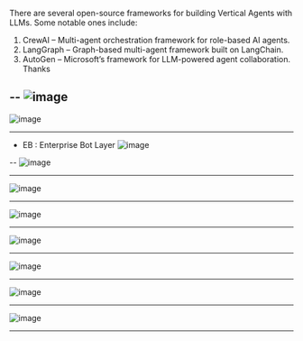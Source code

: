
There are several open-source frameworks for building Vertical Agents with LLMs. Some notable ones include:

1. CrewAI – Multi-agent orchestration framework for role-based AI agents.
2. LangGraph – Graph-based multi-agent framework built on LangChain.
3. AutoGen – Microsoft’s framework for LLM-powered agent collaboration.
Thanks


--
![image](https://github.com/user-attachments/assets/2e20a22f-913d-40cf-b5bf-70035c402df3)
----

![image](https://github.com/user-attachments/assets/d82f1fa2-cfa0-4d7e-add3-c2afd48aa861)

------------
- EB : Enterprise Bot Layer
![image](https://github.com/user-attachments/assets/1b582922-8466-4422-bb3d-aa2fe1f31f16)

--
![image](https://github.com/user-attachments/assets/45d1556b-a6cd-4c51-9e04-7e342a3a9ad0)

---
![image](https://github.com/user-attachments/assets/a40d2338-893e-41b2-b63b-bd608213ac71)

-----
![image](https://github.com/user-attachments/assets/84ed2774-3984-42f8-881c-08df70a52d79)

-----

![image](https://github.com/user-attachments/assets/2010fc9a-7260-4217-ae26-cdf102bae076)

---

![image](https://github.com/user-attachments/assets/6a80fab1-3920-4ad2-83f6-838a36518d88)

----

![image](https://github.com/user-attachments/assets/533ff380-79fa-4e81-a037-0e5cc857f10f)

----

![image](https://github.com/user-attachments/assets/5dc57f13-577c-4f16-9e96-8bc2a81ae749)

-----------














